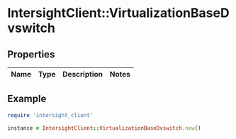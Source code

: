 # IntersightClient::VirtualizationBaseDvswitch

## Properties

| Name | Type | Description | Notes |
| ---- | ---- | ----------- | ----- |

## Example

```ruby
require 'intersight_client'

instance = IntersightClient::VirtualizationBaseDvswitch.new()
```

